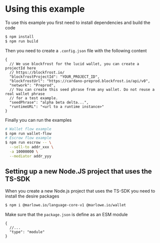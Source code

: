 # Using this example

To use this example you first need to install dependencies and build the code

```bash
$ npm install
$ npm run build
```

Then you need to create a `.config.json` file with the following content

```jsonc
{
  // We use blockfrost for the lucid wallet, you can create a projectId here
  // https://blockfrost.io/
  "blockfrostProjectId": "YOUR_PROJECT_ID",
  "blockfrostUrl": "https://cardano-preprod.blockfrost.io/api/v0",
  "network": "Preprod",
  // You can create this seed phrase from any wallet. Do not reuse a real wallet phrase
  // for a test example.
  "seedPhrase": "alpha beta delta...",
  "runtimeURL": "<url to a runtime instance>"
}
```

Finally you can run the examples

```bash
# Wallet flow example
$ npm run wallet-flow
# Escrow flow example
$ npm run escrow -- \
  --sell-to addr_xxx \
  -a 10000000 \
  --mediator addr_yyy
```

## Setting up a new Node.JS project that uses the TS-SDK

When you create a new Node.js project that uses the TS-SDK you need to install the desire packages

```bash
$ npm i @marlowe.io/language-core-v1 @marlowe.io/wallet
```

Make sure that the `package.json` is define as an ESM module

```jsonc
{
  //...
  "type": "module"
}
```
